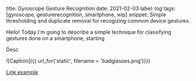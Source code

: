 title: Gyroscope Gesture Recognition
date: 2021-02-03
label: log
tags: [gyroscope, gesturerecognition, smartphone, wip]
snippet: Simple thresholding and duplicate removal for recogizing common device gestures.

Hello! Today I'm going to describe a simple technique for classifying gestures done on a smartphone, starting 


<p class="caption">Desc</p>
![Caption]({{ url_for('static', filename = 'badglasses.png')}})

[Link example](https://andykong.org)
